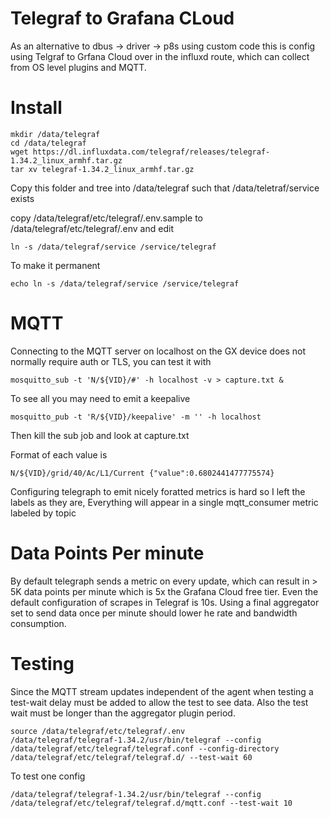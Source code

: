 # Telegraf to Grafana CLoud

As an alternative to dbus -> driver -> p8s using custom code this is config using Telgraf to Grfana Cloud over in the influxd route, which can collect from OS level plugins and MQTT.


# Install


    mkdir /data/telegraf
    cd /data/telegraf
    wget https://dl.influxdata.com/telegraf/releases/telegraf-1.34.2_linux_armhf.tar.gz
    tar xv telegraf-1.34.2_linux_armhf.tar.gz

Copy this folder and tree into /data/telegraf such that /data/teletraf/service exists

copy /data/telegraf/etc/telegraf/.env.sample to /data/telegraf/etc/telegraf/.env and edit

    ln -s /data/telegraf/service /service/telegraf

To make it permanent

    echo ln -s /data/telegraf/service /service/telegraf



# MQTT


Connecting to the MQTT server on localhost on the GX device does not normally require auth or TLS, you can test it with 

    mosquitto_sub -t 'N/${VID}/#' -h localhost -v > capture.txt &

To see all you may need to emit a keepalive

    mosquitto_pub -t 'R/${VID}/keepalive' -m '' -h localhost

Then kill the sub job and look at capture.txt 

Format of each value is 

    N/${VID}/grid/40/Ac/L1/Current {"value":0.6802441477775574} 

Configuring telegraph to emit nicely foratted metrics is hard so I left the labels as they are, Everything will appear in a single mqtt_consumer metric labeled by topic

# Data Points Per minute

By default telegraph sends a metric on every update, which can result in > 5K data points per minute which is 5x the Grafana Cloud free tier. Even the default configuration of scrapes in Telegraf is 10s. Using a final aggregator set to send data once per minute should lower he rate and bandwidth consumption.

# Testing

Since the MQTT stream updates independent of the agent when testing a test-wait delay must be added to allow the test to see data. Also the test wait must be longer than the aggregator plugin period.

    source /data/telegraf/etc/telegraf/.env
    /data/telegraf/telegraf-1.34.2/usr/bin/telegraf --config /data/telegraf/etc/telegraf/telegraf.conf --config-directory /data/telegraf/etc/telegraf/telegraf.d/ --test-wait 60


To test one config 

    /data/telegraf/telegraf-1.34.2/usr/bin/telegraf --config /data/telegraf/etc/telegraf/telegraf.d/mqtt.conf --test-wait 10 
